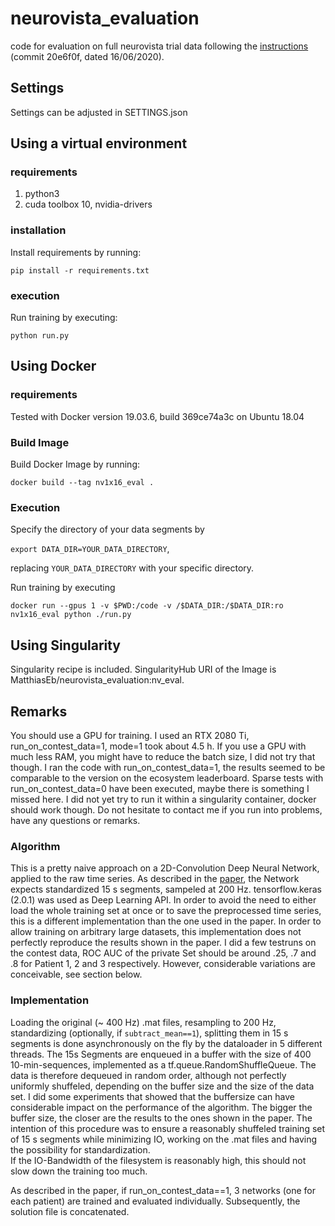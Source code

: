 # neurovista_evaluation
code for evaluation on full neurovista trial data following the [instructions](https://github.com/epilepsyecosystem/CodeEvaluationDocs) (commit 20e6f0f, dated 16/06/2020). 

## Settings
Settings can be adjusted in SETTINGS.json

## Using a virtual environment
### requirements
1. python3
2. cuda toolbox 10, nvidia-drivers
 
### installation
Install requirements by running:

`pip install -r requirements.txt`


### execution
Run training by executing:

`python run.py`

## Using Docker
### requirements
Tested with Docker version 19.03.6, build 369ce74a3c on Ubuntu 18.04

### Build Image
Build Docker Image by running:

`docker build --tag nv1x16_eval .`

### Execution
Specify the directory of your data segments by

`export DATA_DIR=YOUR_DATA_DIRECTORY`,

replacing `YOUR_DATA_DIRECTORY` with your specific directory.

Run training by executing

`docker run --gpus 1 -v $PWD:/code -v /$DATA_DIR:/$DATA_DIR:ro nv1x16_eval python ./run.py`

## Using Singularity

Singularity recipe is included. SingularityHub URI of the Image is MatthiasEb/neurovista_evaluation:nv_eval.

## Remarks

You should use a GPU for training. I used an RTX 2080 Ti, run_on_contest_data=1, mode=1 took about 4.5 h.
If you use a GPU with much less RAM, you might have to reduce the batch size, I did not try that though.
I ran the code with run_on_contest_data=1, the results seemed to be comparable to the version on the ecosystem leaderboard. 
Sparse tests with run_on_contest_data=0 have been executed, maybe there is something I missed here. 
I did not yet try to run it within a singularity container, docker should work though.
Do not hesitate to contact me if you run into problems, have any questions or remarks.

### Algorithm
This is a pretty naive approach on a 2D-Convolution Deep Neural Network, applied to the raw time series. 
As described in the [paper](https://ieeexplore.ieee.org/abstract/document/8621225), the Network expects standardized 15 s segments, sampeled at 200 Hz. 
tensorflow.keras (2.0.1) was used as Deep Learning API. 
In order to avoid the need to either load the whole training set at once or to save the preprocessed time series, this is a different implementation than the one used in the paper.
In order to allow training on arbitrary large datasets, this implementation does not perfectly reproduce the results shown in the paper. 
I did a few testruns on the contest data, ROC AUC of the private Set should be around .25, .7 and .8 for Patient 1, 2 and 3 respectively. 
However, considerable variations are conceivable, see section below.

### Implementation
Loading the original (~ 400 Hz) .mat files, resampling to 200 Hz, standardizing (optionally, if `subtract_mean==1`), splitting them in 15 s segments is done asynchronously on the fly by the dataloader in 5 different threads.
The 15s Segments are enqueued in a buffer with the size of 400 10-min-sequences, implemented as a tf.queue.RandomShuffleQueue.
The data is therefore dequeued in random order, although not perfectly uniformly shuffeled, depending on the buffer size and the size of the data set. 
I did some experiments that showed that the buffersize can have considerable impact on the performance of the algorithm.
The bigger the buffer size, the closer are the results to the ones shown in the paper.
The intention of this procedure was to ensure a reasonably shuffeled training set of 15 s segments while minimizing IO, working on the .mat files and having the possibility for standardization.  
If the IO-Bandwidth of the filesystem is reasonably high, this should not slow down the training too much. 

As described in the paper, if run_on_contest_data==1, 3 networks (one for each patient) are trained and evaluated individually. 
Subsequently, the solution file is concatenated.





